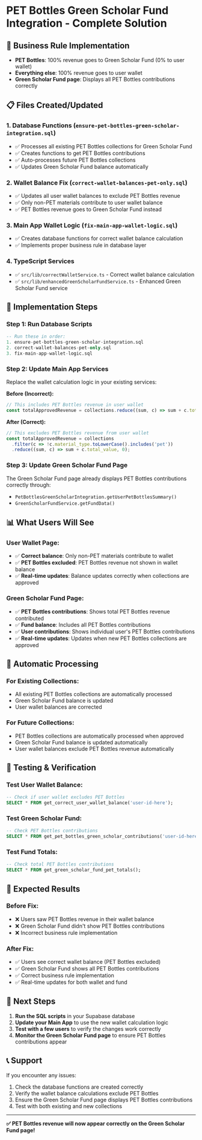 # PET Bottles Green Scholar Fund Integration - Complete Solution

## 🎯 **Business Rule Implementation**
- **PET Bottles**: 100% revenue goes to Green Scholar Fund (0% to user wallet)
- **Everything else**: 100% revenue goes to user wallet
- **Green Scholar Fund page**: Displays all PET Bottles contributions correctly

## 📋 **Files Created/Updated**

### 1. **Database Functions** (`ensure-pet-bottles-green-scholar-integration.sql`)
- ✅ Processes all existing PET Bottles collections for Green Scholar Fund
- ✅ Creates functions to get PET Bottles contributions
- ✅ Auto-processes future PET Bottles collections
- ✅ Updates Green Scholar Fund balance automatically

### 2. **Wallet Balance Fix** (`correct-wallet-balances-pet-only.sql`)
- ✅ Updates all user wallet balances to exclude PET Bottles revenue
- ✅ Only non-PET materials contribute to user wallet balance
- ✅ PET Bottles revenue goes to Green Scholar Fund instead

### 3. **Main App Wallet Logic** (`fix-main-app-wallet-logic.sql`)
- ✅ Creates database functions for correct wallet balance calculation
- ✅ Implements proper business rule in database layer

### 4. **TypeScript Services**
- ✅ `src/lib/correctWalletService.ts` - Correct wallet balance calculation
- ✅ `src/lib/enhancedGreenScholarFundService.ts` - Enhanced Green Scholar Fund service

## 🔧 **Implementation Steps**

### Step 1: Run Database Scripts
```sql
-- Run these in order:
1. ensure-pet-bottles-green-scholar-integration.sql
2. correct-wallet-balances-pet-only.sql
3. fix-main-app-wallet-logic.sql
```

### Step 2: Update Main App Services
Replace the wallet calculation logic in your existing services:

**Before (Incorrect):**
```typescript
// This includes PET Bottles revenue in user wallet
const totalApprovedRevenue = collections.reduce((sum, c) => sum + c.total_value, 0);
```

**After (Correct):**
```typescript
// This excludes PET Bottles revenue from user wallet
const totalApprovedRevenue = collections
  .filter(c => !c.material_type.toLowerCase().includes('pet'))
  .reduce((sum, c) => sum + c.total_value, 0);
```

### Step 3: Update Green Scholar Fund Page
The Green Scholar Fund page already displays PET Bottles contributions correctly through:
- `PetBottlesGreenScholarIntegration.getUserPetBottlesSummary()`
- `GreenScholarFundService.getFundData()`

## 📊 **What Users Will See**

### **User Wallet Page:**
- ✅ **Correct balance**: Only non-PET materials contribute to wallet
- ✅ **PET Bottles excluded**: PET Bottles revenue not shown in wallet balance
- ✅ **Real-time updates**: Balance updates correctly when collections are approved

### **Green Scholar Fund Page:**
- ✅ **PET Bottles contributions**: Shows total PET Bottles revenue contributed
- ✅ **Fund balance**: Includes all PET Bottles contributions
- ✅ **User contributions**: Shows individual user's PET Bottles contributions
- ✅ **Real-time updates**: Updates when new PET Bottles collections are approved

## 🔄 **Automatic Processing**

### **For Existing Collections:**
- All existing PET Bottles collections are automatically processed
- Green Scholar Fund balance is updated
- User wallet balances are corrected

### **For Future Collections:**
- PET Bottles collections are automatically processed when approved
- Green Scholar Fund balance is updated automatically
- User wallet balances exclude PET Bottles revenue automatically

## 🧪 **Testing & Verification**

### **Test User Wallet Balance:**
```sql
-- Check if user wallet excludes PET Bottles
SELECT * FROM get_correct_user_wallet_balance('user-id-here');
```

### **Test Green Scholar Fund:**
```sql
-- Check PET Bottles contributions
SELECT * FROM get_pet_bottles_green_scholar_contributions('user-id-here');
```

### **Test Fund Totals:**
```sql
-- Check total PET Bottles contributions
SELECT * FROM get_green_scholar_fund_pet_totals();
```

## 🎉 **Expected Results**

### **Before Fix:**
- ❌ Users saw PET Bottles revenue in their wallet balance
- ❌ Green Scholar Fund didn't show PET Bottles contributions
- ❌ Incorrect business rule implementation

### **After Fix:**
- ✅ Users see correct wallet balance (PET Bottles excluded)
- ✅ Green Scholar Fund shows all PET Bottles contributions
- ✅ Correct business rule implementation
- ✅ Real-time updates for both wallet and fund

## 🚀 **Next Steps**

1. **Run the SQL scripts** in your Supabase database
2. **Update your Main App** to use the new wallet calculation logic
3. **Test with a few users** to verify the changes work correctly
4. **Monitor the Green Scholar Fund page** to ensure PET Bottles contributions appear

## 📞 **Support**

If you encounter any issues:
1. Check the database functions are created correctly
2. Verify the wallet balance calculations exclude PET Bottles
3. Ensure the Green Scholar Fund page displays PET Bottles contributions
4. Test with both existing and new collections

---

**✅ PET Bottles revenue will now appear correctly on the Green Scholar Fund page!**
